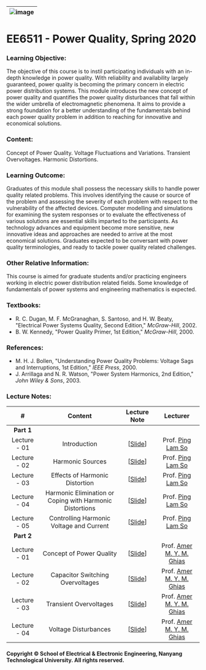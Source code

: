 |![image](https://github.com/ldkong1205/NTU-Graduate-Courses/blob/master/Courses/EE6508/logo.png)|
|---|
# EE6511 - Power Quality, Spring 2020

### Learning Objective:

The objective of this course is to instil participating individuals with an in-depth knowledge in power quality. With reliability and availability largely guaranteed, power quality is becoming the primary concern in electric power distribution systems. This module introduces the new concept of power quality and quantifies the power quality disturbances that fall within the wider umbrella of electromagnetic phenomena. It aims to provide a strong foundation for a better understanding of the fundamentals behind each power quality problem in addition to reaching for innovative and economical solutions.

### Content:

Concept of Power Quality. Voltage Fluctuations and Variations. Transient Overvoltages. Harmonic Distortions.

### Learning Outcome:

Graduates of this module shall possess the necessary skills to handle power quality related problems. This involves identifying the cause or source of the problem and assessing the severity of each problem with respect to the vulnerability of the affected devices. Computer modelling and simulations for examining the system responses or to evaluate the effectiveness of various solutions are essential skills imparted to the participants. As technology advances and equipment become more sensitive, new innovative ideas and approaches are needed to arrive at the most economical solutions. Graduates expected to be conversant with power quality terminologies, and ready to tackle power quality related challenges.

### Other Relative Information:

This course is aimed for graduate students and/or practicing engineers working in electric power distribution related fields. Some knowledge of fundamentals of power systems and engineering mathematics is expected.

### Textbooks:

- R. C. Dugan, M. F. McGranaghan, S. Santoso, and H. W. Beaty, "Electrical Power Systems Quality,
Second Edition," <i>McGraw-Hill</i>, 2002.
- B. W. Kennedy, "Power Quality Primer, 1st Edition," <i>McGraw-Hill</i>, 2000.

### References:

- M. H. J. Bollen, "Understanding Power Quality Problems: Voltage Sags and Interruptions, 1st Edition," <i>IEEE Press</i>, 2000.
- J. Arrillaga and N. R. Watson, "Power System Harmonics, 2nd Edition," <i>John Wiley & Sons</i>, 2003.

### Lecture Notes:

|#|Content|Lecture Note|Lecturer|
|:---:|:---:|:---:|:---:|
|**Part 1**|
|Lecture - 01|Introduction|[[Slide](https://github.com/ldkong1205/NTU-Graduate-Courses/blob/master/Courses/EE6508/Slides/EE6508%20-%20Power%20System%20Harmonics%20(Weeks%201-%206%2C%202019-2020%20Sem%202).pdf)]|Prof. [Ping Lam So](http://research.ntu.edu.sg/expertise/academicprofile/Pages/StaffProfile.aspx?ST_EMAILID=EPLSO)|
|Lecture - 02|Harmonic Sources|[[Slide](https://github.com/ldkong1205/NTU-Graduate-Courses/blob/master/Courses/EE6508/Slides/EE6508%20-%20Power%20System%20Harmonics%20(Weeks%201-%206%2C%202019-2020%20Sem%202).pdf)]|Prof. [Ping Lam So](http://research.ntu.edu.sg/expertise/academicprofile/Pages/StaffProfile.aspx?ST_EMAILID=EPLSO)|
|Lecture - 03|Effects of Harmonic Distortion|[[Slide](https://github.com/ldkong1205/NTU-Graduate-Courses/blob/master/Courses/EE6508/Slides/EE6508%20-%20Power%20System%20Harmonics%20(Weeks%201-%206%2C%202019-2020%20Sem%202).pdf)]|Prof. [Ping Lam So](http://research.ntu.edu.sg/expertise/academicprofile/Pages/StaffProfile.aspx?ST_EMAILID=EPLSO)|
|Lecture - 04|Harmonic Elimination or Coping with Harmonic Distortions|[[Slide](https://github.com/ldkong1205/NTU-Graduate-Courses/blob/master/Courses/EE6508/Slides/EE6508%20-%20Power%20System%20Harmonics%20(Weeks%201-%206%2C%202019-2020%20Sem%202).pdf)]|Prof. [Ping Lam So](http://research.ntu.edu.sg/expertise/academicprofile/Pages/StaffProfile.aspx?ST_EMAILID=EPLSO)|
|Lecture - 05|Controlling Harmonic Voltage and Current|[[Slide](https://github.com/ldkong1205/NTU-Graduate-Courses/blob/master/Courses/EE6508/Slides/EE6508%20-%20Power%20System%20Harmonics%20(Weeks%201-%206%2C%202019-2020%20Sem%202).pdf)]|Prof. [Ping Lam So](http://research.ntu.edu.sg/expertise/academicprofile/Pages/StaffProfile.aspx?ST_EMAILID=EPLSO)|
|**Part 2**|
|Lecture - 01|Concept of Power Quality|[[Slide](https://github.com/ldkong1205/NTU-Graduate-Courses/blob/master/Courses/EE6508/Slides/EE6508%20-%20Power%20Quality%20-%20AG_Lecture(4).pdf)]|Prof. [Amer M. Y. M. Ghias](http://research.ntu.edu.sg/expertise/academicprofile/pages/StaffProfile.aspx?ST_EMAILID=amer.ghias)|
|Lecture - 02|Capacitor Switching Overvoltages|[[Slide](https://github.com/ldkong1205/NTU-Graduate-Courses/blob/master/Courses/EE6508/Slides/EE6508%20-%20Power%20Quality%20-%20AG_Lecture_2(2).pd(1).pdf)]|Prof. [Amer M. Y. M. Ghias](http://research.ntu.edu.sg/expertise/academicprofile/pages/StaffProfile.aspx?ST_EMAILID=amer.ghias)|
|Lecture - 03|Transient Overvoltages|[[Slide](https://github.com/ldkong1205/NTU-Graduate-Courses/blob/master/Courses/EE6508/Slides/EE6508%20-%20Power%20Quality%20-%20AG_Lecture_3(6).pdf)]|Prof. [Amer M. Y. M. Ghias](http://research.ntu.edu.sg/expertise/academicprofile/pages/StaffProfile.aspx?ST_EMAILID=amer.ghias)|
|Lecture - 04|Voltage Disturbances|[[Slide](https://github.com/ldkong1205/NTU-Graduate-Courses/blob/master/Courses/EE6508/Slides/EE6508%20-%20Power%20Quality%20-%20AG_Lecture_4_v2.pdf)]|Prof. [Amer M. Y. M. Ghias](http://research.ntu.edu.sg/expertise/academicprofile/pages/StaffProfile.aspx?ST_EMAILID=amer.ghias)|

#### Copyright © School of Electrical & Electronic Engineering, Nanyang Technological University. All rights reserved.
